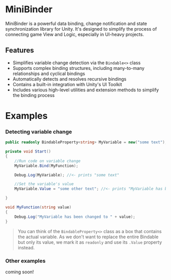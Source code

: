 # MiniBinder
MiniBinder is a powerful data binding, change notification and state synchronization library for Unity. It's designed to simplify the process of connecting game View and Logic, especially in UI-heavy projects.

## Features
- Simplifies variable change detection via the `Bindable<>` class
- Supports complex binding structures, including many-to-many relationships and cyclical bindings
- Automatically detects and resolves recursive bindings
- Contains a built-in integration with Unity's UI Toolkit
- Includes various high-level utilities and extension methods to simplify the binding process

# Examples
### Detecting variable change
```csharp
public readonly BindableProperty<string> MyVariable = new("some text");

private void Start()
{
    //Run code on variable change
    MyVariable.Bind(MyFunction);

    Debug.Log(MyVariable); //<- prints "some text"

    //Set the variable's value
    MyVariable.Value = "some other text"; //<- prints "MyVariable has been changed to some other text"

}

void MyFunction(string value)
{
    Debug.Log("MyVariable has been changed to " + value);
}
```

> You can think of the `BindableProperty<>` class as a box that contains the actual variable. As we don't want to replace the entire Bindable but only its value, we mark it as `readonly` and use its `.Value` property instead.
### Other examples
coming soon!
